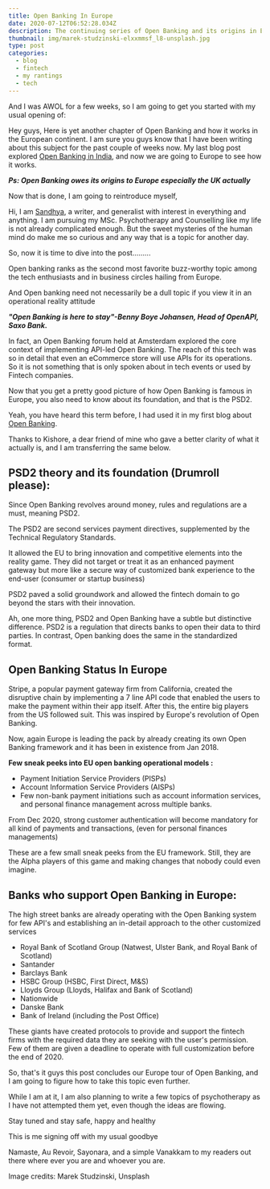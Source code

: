 ```yaml
---
title: Open Banking In Europe
date: 2020-07-12T06:52:28.034Z
description: The continuing series of Open Banking and its origins in Europe
thumbnail: img/marek-studzinski-elxxmmsf_l8-unsplash.jpg
type: post
categories:
  - blog
  - fintech
  - my rantings
  - tech
---
```

And I was AWOL for a few weeks, so I am going to get you started with my usual opening of:

Hey guys, Here is yet another chapter of Open Banking and how it works in the European continent. I am sure you guys know that I have been writing about this subject for the past couple of weeks now. My last blog post explored [Open Banking in India](https://www.thecontentstartup.com/open-banking-in-india/), and now we are going to Europe to see how it works.

***Ps: Open Banking owes its origins to Europe especially the UK actually***

Now that is done, I am going to reintroduce myself,

Hi, I am [Sandhya](http://www.linkedin.com/in/sandhyamanikandan), a writer, and generalist with interest in everything and anything. I am pursuing my MSc. Psychotherapy and Counselling like my life is not already complicated enough. But the sweet mysteries of the human mind do make me so curious and any way that is a topic for another day.

So, now it is time to dive into the post……...

Open banking ranks as the second most favorite buzz-worthy topic among the tech enthusiasts and in business circles hailing from Europe.

And Open banking need not necessarily be a dull topic if you view it in an operational reality attitude

***"Open Banking is here to stay"-Benny Boye Johansen, Head of OpenAPI, Saxo Bank.***

In fact, an Open Banking forum held at Amsterdam explored the core context of implementing API-led Open Banking. The reach of this tech was so in detail that even an eCommerce store will use APIs for its operations. So it is not something that is only spoken about in tech events or used by Fintech companies.

Now that you get a pretty good picture of how Open Banking is famous in Europe, you also need to know about its foundation, and that is the PSD2.

Yeah, you have heard this term before, I had used it in my first blog about [Open Banking](https://www.thecontentstartup.com/open-banking-what-is-it/).

Thanks to Kishore, a dear friend of mine who gave a better clarity of what it actually is, and I am transferring the same below.

## PSD2 theory and its foundation (Drumroll please):

Since Open Banking revolves around money, rules and regulations are a must, meaning PSD2.

The PSD2 are second services payment directives, supplemented by the Technical Regulatory Standards.

It allowed the EU to bring innovation and competitive elements into the reality game. They did not target or treat it as an enhanced payment gateway but more like a secure way of customized bank experience to the end-user (consumer or startup business)

PSD2 paved a solid groundwork and allowed the fintech domain to go beyond the stars with their innovation.

Ah, one more thing, PSD2 and Open Banking have a subtle but distinctive difference. PSD2 is a regulation that directs banks to open their data to third parties. In contrast, Open banking does the same in the standardized format.

## Open Banking Status In Europe

Stripe, a popular payment gateway firm from California, created the disruptive chain by implementing a 7 line API code that enabled the users to make the payment within their app itself. After this, the entire big players from the US followed suit. This was inspired by Europe's revolution of Open Banking.

Now, again Europe is leading the pack by already creating its own Open Banking framework and it has been in existence from Jan 2018.

**Few sneak peeks into EU open banking operational models :**

* Payment Initiation Service Providers (PISPs)
* Account Information Service Providers (AISPs)
* Few non-bank payment initiations such as account information services, and personal finance management across multiple banks.

From Dec 2020, strong customer authentication will become mandatory for all kind of payments and transactions, (even for personal finances managements)

These are a few small sneak peeks from the EU framework. Still, they are the Alpha players of this game and making changes that nobody could even imagine.

## Banks who support Open Banking in Europe:

The high street banks are already operating with the Open Banking system for few API's and establishing an in-detail approach to the other customized services

* Royal Bank of Scotland Group (Natwest, Ulster Bank, and Royal Bank of Scotland)
* Santander
* Barclays Bank
* HSBC Group (HSBC, First Direct, M&S)
* Lloyds Group (Lloyds, Halifax and Bank of Scotland)
* Nationwide
* Danske Bank
* Bank of Ireland (including the Post Office)

These giants have created protocols to provide and support the fintech firms with the required data they are seeking with the user's permission. Few of them are given a deadline to operate with full customization before the end of 2020.

So, that's it guys this post concludes our Europe tour of Open Banking, and I am going to figure how to take this topic even further.

While I am at it, I am also planning to write a few topics of psychotherapy as I have not attempted them yet, even though the ideas are flowing.

Stay tuned and stay safe, happy and healthy

This is me signing off with my usual goodbye

Namaste, Au Revoir, Sayonara, and a simple Vanakkam to my readers out there where ever you are and whoever you are.

Image credits: Marek Studzinski, Unsplash
